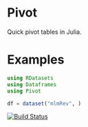 # Pivot

Quick pivot tables in Julia.

# Examples

```julia
using RDatasets
using Dataframes
using Pivot

df = dataset("mlmRev", )
```

[![Build Status](https://travis-ci.org/cpritcha/Tabular.jl.svg?branch=master)](https://travis-ci.org/cpritcha/Tabular.jl)
